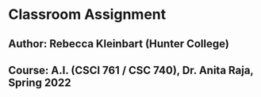 # Classroom Assignment


## Author: Rebecca Kleinbart (Hunter College) 
## Course: A.I. (CSCI 761 / CSC 740), Dr. Anita Raja, Spring 2022

